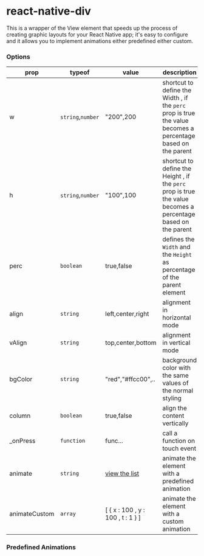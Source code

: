 # react-native-div
This is a wrapper of the View element that speeds up the process of creating graphic layouts for your React Native app; it's easy to configure and it allows you to implement animations either predefined either custom.

### Options

prop | typeof | value | description
------ | ---- | ------- | ----
w | `string`,`number` | "200",200 | shortcut to define the Width , if the `perc` prop is true the value becomes a percentage based on the parent
h | `string`,`number` | "100",100 | shortcut to define the Height , if the `perc` prop is true the value becomes a percentage based on the parent
perc | `boolean` | true,false | defines the `Width` and the `Height` as percentage of the parent element 
align | `string` | left,center,right | alignment in horizontal mode
vAlign | `string` | top,center,bottom | alignment in vertical mode
bgColor | `string` | "red","#ffcc00",.. | background color with the same values of the normal styling
column | `boolean` | true,false | align the content vertically
_onPress | `function` | func... | call a function on touch event
animate | `string` | [view the list](#predefinedanimations) | animate the element with a predefined animation
animateCustom | `array` | [ { x : 100 , y : 100 , t : 1 } ] | animate the element with a custom animation 

### <a name="predefinedanimations"></a>Predefined Animations

